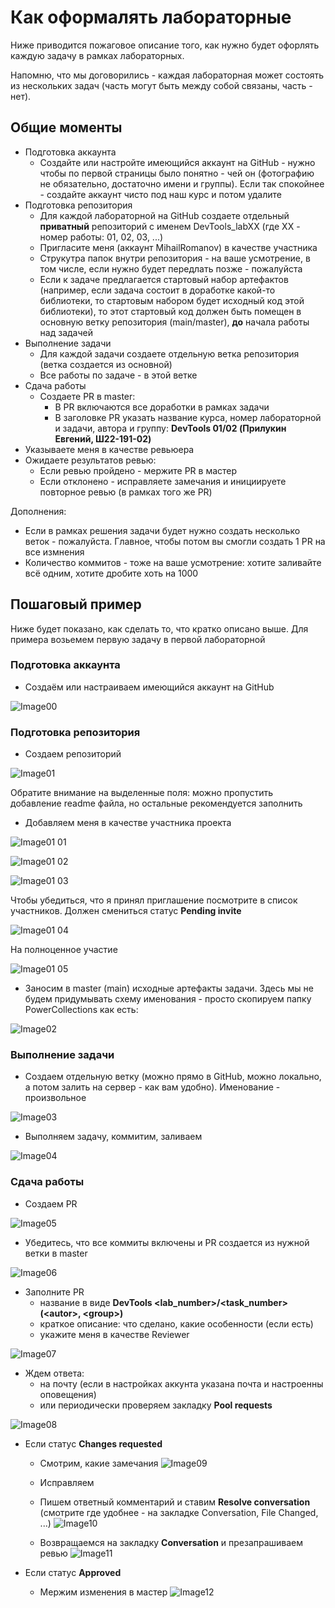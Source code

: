 # Как оформалять лабораторные

Ниже приводится пожаговое описание того, как нужно будет офорлять каждую задачу в рамках лабораторных.

Напомню, что мы договорились - каждая лабораторная может состоять из нескольких задач (часть могут быть между собой связаны, часть - нет). 

## Общие моменты
- Подготовка аккаунта
    - Создайте или настройте имеющийся аккаунт на GitHub - нужно чтобы по первой страницы было понятно - чей он (фотографию не обязательно, достаточно имени и группы). Если так спокойнее - создайте аккаунт чисто под наш курс и потом удалите 
- Подготовка репозитория
    - Для каждой лабораторной на GitHub создаете отдельный **приватный** репозиторий с именем DevTools_labXX (где XX - номер работы: 01, 02, 03, ...)
    - Пригласите меня (аккаунт MihailRomanov) в качестве участника
    - Струкутра папок внутри репозитория - на ваше усмотрение, в том числе, если нужно будет передлать позже - пожалуйста
    - Если к задаче предлагается стартовый набор артефактов (например, если задача состоит в доработке какой-то библиотеки, то стартовым набором будет исходный код этой библиотеки), то этот стартовый код должен быть помещен в основную ветку репозитория (main/master), **до** начала работы над задачей
- Выполнение задачи
    - Для каждой задачи создаете отдельную ветка репозитория (ветка создается из основной)
    - Все работы по задаче - в этой ветке
- Сдача работы
  - Создаете PR в master: 
    - В PR включаются все доработки в рамках задачи
    - В заголовке PR указать название курса, номер лабораторной и задачи, автора и группу: **DevTools 01/02 (Прилукин Евгений, Ш22-191-02)**
 - Указываете меня в качестве ревьюера
 - Ожидаете результатов ревью:
   - Если ревью пройдено - мержите PR в мастер
   - Если отклонено - исправляете замечания и инициируете повторное ревью (в рамках того же PR)
 
 Дополнения:
- Если в рамках решения задачи будет нужно создать несколько веток - пожалуйста. Главное, чтобы потом вы смогли создать 1 PR на все измнения
- Количество коммитов - тоже на ваше усмотрение: хотите заливайте всё одним, хотите дробите хоть на 1000


## Пошаговый пример

Ниже будет показано, как сделать то, что кратко описано выше. Для примера возьемем первую задачу в первой лабораторной

### Подготовка аккаунта
- Создаём или настраиваем имеющийся аккаунт на GitHub

![Image00](images/lab_intro/image00.png)

### Подготовка репозитория
- Создаем репозиторий 

![Image01](images/lab_intro/image01.png)

Обратите внимание на выделенные поля: можно пропустить добавление readme файла, но остальные рекомендуется заполнить

- Добавляем меня в качестве участника проекта

![Image01 01](images/lab_intro/image01_01.png)

![Image01 02](images/lab_intro/image01_02.png)

![Image01 03](images/lab_intro/image01_03.png)

Чтобы убедиться, что я принял приглашение посмотрите в список участников. Должен смениться статус **Pending invite**

![Image01 04](images/lab_intro/image01_04.png)

На полноценное участие

![Image01 05](images/lab_intro/image01_05.png)

- Заносим в master (main) исходные артефакты задачи. Здесь мы не будем придумывать схему именования - просто скопируем папку PowerCollections как есть:

![Image02](images/lab_intro/image02.png)

### Выполнение задачи
- Создаем отдельную ветку (можно прямо в GitHub, можно локально, а потом залить на сервер - как вам удобно). Именование - произвольное

![Image03](images/lab_intro/image03.png)

- Выполняем задачу, коммитим, заливаем

![Image04](images/lab_intro/image04.png)

### Сдача работы
- Создаем PR

![Image05](images/lab_intro/image05.png)

 - Убедитесь, что все коммиты включены и PR создается из нужной ветки в master

![Image06](images/lab_intro/image06.png)

- Заполните PR
    - название в виде **DevTools \<lab_number\>/\<task_number\> (\<autor\>, \<group\>)**
    - краткое описание: что сделано, какие особенности (если есть)
    - укажите меня в качестве Reviewer

![Image07](images/lab_intro/image07.png)

- Ждем ответа: 
    - на почту (если в настройках аккунта указана почта и настроенны оповещения)
    - или периодически проверяем закладку **Pool requests**

![Image08](images/lab_intro/image08.png)

- Если статус **Changes requested**
  - Смотрим, какие замечания 
![Image09](images/lab_intro/image09.png)
    
   - Исправляем
   - Пишем ответный комментарий и ставим **Resolve conversation** (смотрите где удобнее - на закладке Conversation, File Changed, ...)
![Image10](images/lab_intro/image10.png)

  - Возвращаемся на закладку **Conversation** и презапрашиваем ревью
![Image11](images/lab_intro/image11.png)

- Если статус **Approved**
  - Мержим изменения в мастер
![Image12](images/lab_intro/image12.png)